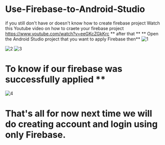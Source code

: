 # Use-Firebase-to-Android-Studio
if you still don't have or doesn't know how to create firebase project Watch this Youtube video on how to craete your firebase project https://www.youtube.com/watch?v=eeGKcZGkKrc
** after that **
** Open the Android Studio project that you want to apply Firebase  then**
![1](https://user-images.githubusercontent.com/92995323/210178186-1e4632f5-7c90-407b-a1fa-fa50ce4654dc.png)

![2](https://user-images.githubusercontent.com/92995323/210178315-ae273956-6d6a-4c2e-8fcb-c8100ef153da.png)
![3](https://user-images.githubusercontent.com/92995323/210178319-4d654f19-07e8-4bc4-a9e0-8fcc93151bea.png)
# To know if our firebase was successfully applied **
![4](https://user-images.githubusercontent.com/92995323/210178362-a05d253d-8e90-4ebd-97bb-9275441dd80b.png)
# That's all for now next time we will do creating account and login using only Firebase.
